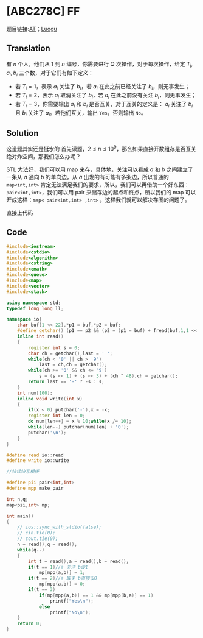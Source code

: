 # [ABC278C] FF

题目链接:[AT](https://atcoder.jp/contests/abc278/tasks/abc278_c)；[Luogu](https://www.luogu.com.cn/problem/AT_abc278_c)

## Translation

有 $n$ 个人，他们从 $1$ 到 $n$ 编号，你需要进行 $Q$ 次操作，对于每次操作，给定 $T_i,a_i,b_i$ 三个数，对于它们有如下定义：
- 若 $T_i = 1$，表示 $a_i$ 关注了 $b_i$，若 $a_i$ 在此之前已经关注了 $b_i$，则无事发生；
- 若 $T_i = 2$，表示 $a_i$ 取消关注了 $b_i$，若 $a_i$ 在此之前没有关注 $b_i$，则无事发生；
- 若 $T_i = 3$，你需要输出 $a_i$ 和 $b_i$ 是否互关，对于互关的定义是： $a_i$ 关注了 $b_i$ 且 $b_i$ 关注了 $a_i$。若他们互关，输出 ```Yes```，否则输出 ```No```。

## Solution
~~这道题其实还是挺水的~~ 首先读题，$2 \leq n \leq 10^9$，那么如果直接开数组存是否互关绝对炸空间，那我们怎么办呢？

STL 大法好，我们可以用 map 来存，具体地，关注可以看成 $a$ 和 $b$ 之间建立了一条从 $a$ 通向 $b$ 的单向边，从 $a$ 出发的有可能有多条边，所以普通的 ```map<int,int>``` 肯定无法满足我们的要求，所以，我们可以再借助一个好东西：```pair<int,int>```，我们可以用 pair 来储存边的起点和终点，所以我们的 map 可以开成这样：```map< pair<int,int> ,int>``` ，这样我们就可以解决存图的问题了。

直接上代码
## Code
```cpp
#include<iostream>
#include<cstdio>
#include<algorithm>
#include<cstring>
#include<cmath>
#include<queue>
#include<map>
#include<vector>
#include<stack>

using namespace std;
typedef long long ll;

namespace io{
	char buf[1 << 22],*p1 = buf,*p2 = buf;
	#define getchar() (p1 == p2 && (p2 = (p1 = buf) + fread(buf,1,1 << 21,stdin),p1 == p2) ? EOF : *p1++)
	inline int read() 
	{
		register int s = 0;
		char ch = getchar(),last = ' ';
		while(ch < '0' || ch > '9')
			last = ch,ch = getchar();
		while(ch >= '0' && ch <= '9')
			s = (s << 1) + (s << 3) + (ch ^ 48),ch = getchar();
		return last == '-' ? -s : s;
	}
	int num[100];
	inline void write(int x)
	{
		if(x < 0) putchar('-'),x = -x;
		register int len = 0;
		do num[len++] = x % 10;while(x /= 10);
		while(len--) putchar(num[len] + '0');
		putchar('\n');
	}
}

#define read io::read
#define write io::write

//快读快写模板

#define pii pair<int,int>
#define mpp make_pair

int n,q;
map<pii,int> mp;

int main()
{
	// ios::sync_with_stdio(false);
	// cin.tie(0);
	// cout.tie(0);
	n = read(),q = read();
	while(q--)
	{
		int t = read(),a = read(),b = read();
		if(t == 1)//a 关注 b设1
			mp[mpp(a,b)] = 1;
		if(t == 2)//a 取关 b直接设0
			mp[mpp(a,b)] = 0;
		if(t == 3)
			if(mp[mpp(a,b)] == 1 && mp[mpp(b,a)] == 1)
				printf("Yes\n");
			else
				printf("No\n");
	}
	return 0;
}

```
